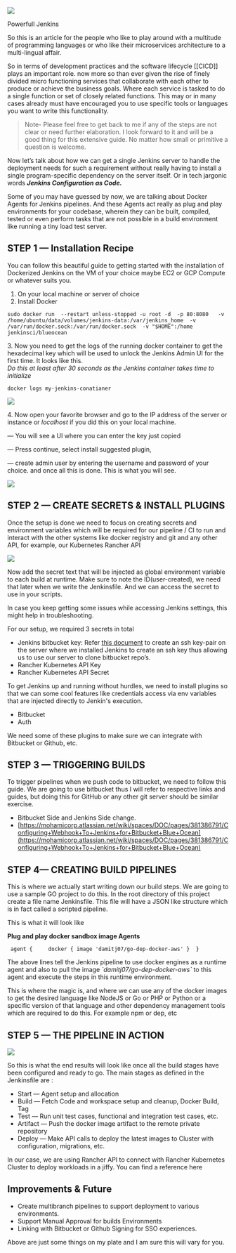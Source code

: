 ![](https://miro.medium.com/max/1400/1*DYN-mt93vmFMtbEXXcCNvQ.png)

Powerfull Jenkins

So this is an article for the people who like to play around with a multitude of programming languages or who like their microservices architecture to a multi-lingual affair.

So in terms of development practices and the software lifecycle [[CICD]] plays an important role. now more so than ever given the rise of finely divided micro functioning services that collaborate with each other to produce or achieve the business goals. Where each service is tasked to do a single function or set of closely related functions. This may or in many cases already must have encouraged you to use specific tools or languages you want to write this functionality.

> Note- Please feel free to get back to me if any of the steps are not clear or need further elaboration. I look forward to it and will be a good thing for this extensive guide. No matter how small or primitive a question is welcome.

Now let’s talk about how we can get a single Jenkins server to handle the deployment needs for such a requirement without really having to install a single program-specific dependency on the server itself. Or in tech jargonic words **_Jenkins Configuration as Code._**

Some of you may have guessed by now, we are talking about Docker Agents for Jenkins pipelines. And these Agents act really as plug and play environments for your codebase, wherein they can be built, compiled, tested or even perform tasks that are not possible in a build environment like running a tiny load test server.

## STEP 1 — Installation Recipe

You can follow this beautiful guide to getting started with the installation of Dockerized Jenkins on the VM of your choice maybe EC2 or GCP Compute or whatever suits you.

1.  On your local machine or server of choice
2.  Install Docker

```
sudo docker run  --restart unless-stopped -u root -d  -p 80:8080   -v /home/ubuntu/data/volumes/jenkins-data:/var/jenkins_home  -v /var/run/docker.sock:/var/run/docker.sock  -v "$HOME":/home   jenkinsci/blueocean
```

3\. Now you need to get the logs of the running docker container to get the hexadecimal key which will be used to unlock the Jenkins Admin UI for the first time. It looks like this.  
_Do this at least after 30 seconds as the Jenkins container takes time to initialize_

```
docker logs my-jenkins-conatianer 
```

![](https://miro.medium.com/max/1400/0*2WkiELUcKpJHLgIV.png)

4\. Now open your favorite browser and go to the IP address of the server or instance or _localhost_ if you did this on your local machine.

— You will see a UI where you can enter the key just copied

— Press continue, select install suggested plugin,

— create admin user by entering the username and password of your choice. and once all this is done. This is what you will see.

![](https://miro.medium.com/max/1400/0*rb6QdTRg53Jrn2IP.jpg)

## STEP 2 — CREATE SECRETS & INSTALL PLUGINS

Once the setup is done we need to focus on creating secrets and environment variables which will be required for our pipeline / CI to run and interact with the other systems like docker registry and git and any other API, for example, our Kubernetes Rancher API

![](https://miro.medium.com/max/1400/1*FvRtiCzKrYNsROyAPqwWyw.png)

Now add the secret text that will be injected as global environment variable to each build at runtime. Make sure to note the ID(user-created), we need that later when we write the Jenkinsfile. And we can access the secret to use in your scripts.

In case you keep getting some issues while accessing Jenkins settings, this might help in troubleshooting.

For our setup, we required 3 secrets in total

-   Jenkins bitbucket key: Refer [this document](https://confluence.atlassian.com/bitbucket/set-up-an-ssh-key-728138079.html) to create an ssh key-pair on the server where we installed Jenkins to create an ssh key thus allowing us to use our server to clone bitbucket repo’s.
-   Rancher Kubernetes API Key
-   Rancher Kubernetes API Secret

To get Jenkins up and running without hurdles, we need to install plugins so that we can some cool features like credentials access via env variables that are injected directly to Jenkin's execution.

-   Bitbucket
-   Auth

We need some of these plugins to make sure we can integrate with Bitbucket or Github, etc.

## STEP 3 — TRIGGERING BUILDS

To trigger pipelines when we push code to bitbucket, we need to follow this guide. We are going to use bitbucket thus I will refer to respective links and guides, but doing this for GitHub or any other git server should be similar exercise.

-   Bitbucket Side and Jenkins Side change.
-   [https://mohamicorp.atlassian.net/wiki/spaces/DOC/pages/381386791/Configuring+Webhook+To+Jenkins+for+Bitbucket+Blue+Ocean](https://mohamicorp.atlassian.net/wiki/spaces/DOC/pages/381386791/Configuring+Webhook+To+Jenkins+for+Bitbucket+Blue+Ocean)

## STEP 4— CREATING BUILD PIPELINES

This is where we actually start writing down our build steps. We are going to use a sample GO project to do this. In the root directory of this project create a file name Jenkinsfile. This file will have a JSON like structure which is in fact called a scripted pipeline.

This is what it will look like

**Plug and play docker sandbox image Agents**

```
 agent {     docker { image 'damitj07/go-dep-docker-aws' }  }
```

The above lines tell the Jenkins pipeline to use docker engines as a runtime agent and also to pull the image _\`damitj07/go-dep-docker-aws\`_ to this agent and execute the steps in this runtime environment.

This is where the magic is, and where we can use any of the docker images to get the desired language like NodeJS or Go or PHP or Python or a specific version of that language and other dependency management tools which are required to do this. For example npm or dep, etc

## STEP 5 — THE PIPELINE IN ACTION

![](https://miro.medium.com/max/1400/1*q5rjEZ9l1Nq-R6CLhYn6Hw.png)

So this is what the end results will look like once all the build stages have been configured and ready to go. The main stages as defined in the Jenkinsfile are :

-   Start — Agent setup and allocation
-   Build — Fetch Code and workspace setup and cleanup, Docker Build, Tag
-   Test — Run unit test cases, functional and integration test cases, etc.
-   Artifact — Push the docker image artifact to the remote private repository
-   Deploy — Make API calls to deploy the latest images to Cluster with configuration, migrations, etc.

In our case, we are using Rancher API to connect with Rancher Kubernetes Cluster to deploy workloads in a jiffy. You can find a reference here

## Improvements & Future

-   Create multibranch pipelines to support deployment to various environments.
-   Support Manual Approval for builds Environments
-   Linking with Bitbucket or Github Signing for SSO experiences.

Above are just some things on my plate and I am sure this will vary for you.